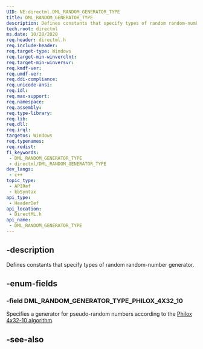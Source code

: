 ```yaml
---
UID: NE:directml.DML_RANDOM_GENERATOR_TYPE
title: DML_RANDOM_GENERATOR_TYPE
description: Defines constants that specify types of random random-number generator.
tech.root: directml
ms.date: 10/28/2020
req.header: directml.h
req.include-header: 
req.target-type: Windows
req.target-min-winverclnt: 
req.target-min-winversvr: 
req.kmdf-ver: 
req.umdf-ver: 
req.ddi-compliance: 
req.unicode-ansi: 
req.idl: 
req.max-support: 
req.namespace: 
req.assembly: 
req.type-library: 
req.lib: 
req.dll: 
req.irql: 
targetos: Windows
req.typenames: 
req.redist: 
f1_keywords:
 - DML_RANDOM_GENERATOR_TYPE
 - directml/DML_RANDOM_GENERATOR_TYPE
dev_langs:
 - c++
topic_type:
 - APIRef
 - kbSyntax
api_type:
 - HeaderDef
api_location:
 - DirectML.h
api_name:
 - DML_RANDOM_GENERATOR_TYPE
---
```


## -description

Defines constants that specify types of random random-number generator.

## -enum-fields

### -field DML_RANDOM_GENERATOR_TYPE_PHILOX_4X32_10

Specifies a generator for pseudo-random numbers according to the [Philox 4x32-10 algorithm](http://www.thesalmons.org/john/random123/papers/random123sc11.pdf).

## -see-also
